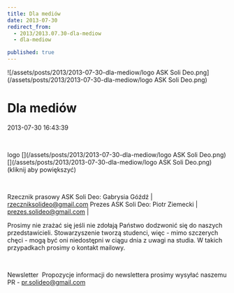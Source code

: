 ```yaml
---
title: Dla mediów
date: 2013-07-30
redirect_from: 
  - 2013/2013.07.30-dla-mediow
  - dla-mediow

published: true
---
```



![/assets/posts/2013/2013-07-30-dla-mediow/logo ASK Soli Deo.png](/assets/posts/2013/2013-07-30-dla-mediow/logo ASK Soli Deo.png)

# Dla mediów

<time>2013-07-30 16:43:39</time>


 


logo
[](/assets/posts/2013/2013-07-30-dla-mediow/logo ASK Soli Deo.png)
[](/assets/posts/2013/2013-07-30-dla-mediow/logo ASK Soli Deo.png)
(kliknij aby powiększyć)


 


Rzecznik prasowy ASK Soli Deo: Gabrysia Góźdź | rzeczniksolideo@gmail.com
Prezes ASK Soli Deo: Piotr Ziemecki | prezes.solideo@gmail.com | 

Prosimy nie zrażać się jeśli nie zdołają Państwo dodzwonić się do naszych przedstawicieli. Stowarzyszenie tworzą studenci, więc - mimo szczerych chęci - mogą być oni niedostępni w ciągu dnia z uwagi na studia. W takich przypadkach prosimy o kontakt mailowy.


 


Newsletter 
Propozycje informacji do newslettera prosimy wysyłać naszemu PR - pr.solideo@gmail.com



<!--{{json:{"created_date":"2013-07-30 16:43:39","publish_down":"0000-00-00 00:00:00","id":"5240"}}}-->